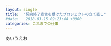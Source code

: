 ```yaml
---
layout: single
title:  "契約終了宣告を受けたプロジェクトの立て直し"
#date:   2018-03-15 02:23:44 +0900
categories: これまでの仕事
---
```


あいうえお
